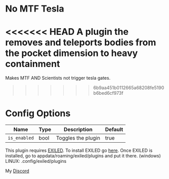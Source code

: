 # No MTF Tesla
<<<<<<< HEAD
A plugin the removes and teleports bodies from the pocket dimension to heavy containment
=======
Makes MTF AND Scientists not trigger tesla gates.
>>>>>>> 6b9aa451b0112665a68208fe5190b6bed6cf973f
# Config Options
| Name | Type | Description | Default |
| --- | --- | --- | --- |
| `is_enabled` | bool | Toggles the plugin | true |


This plugin requires [EXILED](https://github.com/galaxy119/EXILED/releases/tag/2.1.19).
To install EXILED go [here](https://www.youtube.com/watch?v=EUfzj8OWvQU).
Once EXILED is installed, go to appdata/roaming/exiled/plugins and put it there. (windows)
LINUX: .config/exiled/plugins

My [Discord](http://discordapp.com/users/383725483256315905)
